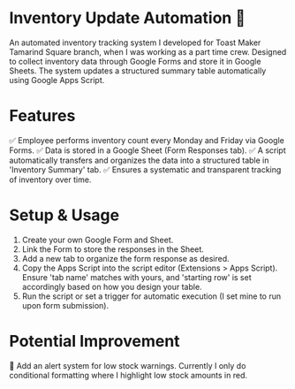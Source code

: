 # Inventory Update Automation 🚀
An automated inventory tracking system I developed for Toast Maker Tamarind Square branch, when I was working as a part time crew. 
Designed to collect inventory data through Google Forms and store it in Google Sheets. 
The system updates a structured summary table automatically using Google Apps Script.

# Features
✅ Employee performs inventory count every Monday and Friday via Google Forms.
✅ Data is stored in a Google Sheet (Form Responses tab).
✅ A script automatically transfers and organizes the data into a structured table in 'Inventory Summary' tab.
✅ Ensures a systematic and transparent tracking of inventory over time.

# Setup & Usage
1. Create your own Google Form and Sheet.
2. Link the Form to store the responses in the Sheet.
3. Add a new tab to organize the form response as desired.
4. Copy the Apps Script into the script editor (Extensions > Apps Script). Ensure 'tab name' matches with yours, and 'starting row' is set accordingly based on how you design your table.
5. Run the script or set a trigger for automatic execution (I set mine to run upon form submission).

# Potential Improvement
🔹 Add an alert system for low stock warnings. Currently I only do conditional formatting where I highlight low stock amounts in red.

